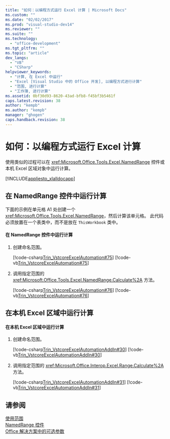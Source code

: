 ```yaml
---
title: "如何：以编程方式运行 Excel 计算 | Microsoft Docs"
ms.custom: ""
ms.date: "02/02/2017"
ms.prod: "visual-studio-dev14"
ms.reviewer: ""
ms.suite: ""
ms.technology: 
  - "office-development"
ms.tgt_pltfrm: ""
ms.topic: "article"
dev_langs: 
  - "VB"
  - "CSharp"
helpviewer_keywords: 
  - "计算, 在 Excel 中运行"
  - "Excel [Visual Studio 中的 Office 开发], 以编程方式进行计算"
  - "范围, 进行计算"
  - "工作簿, 进行计算"
ms.assetid: 0bf30d93-8620-43ad-bfb8-f45bf3b5461f
caps.latest.revision: 38
author: "kempb"
ms.author: "kempb"
manager: "ghogen"
caps.handback.revision: 38
---
```

# 如何：以编程方式运行 Excel 计算
  使用类似的过程可以在 <xref:Microsoft.Office.Tools.Excel.NamedRange> 控件或本机 Excel 区域对象中运行计算。  
  
 [!INCLUDE[appliesto_xlalldocapp](../vsto/includes/appliesto-xlalldocapp-md.md)]  
  
## 在 NamedRange 控件中运行计算  
 下面的示例在单元格 A1 处创建一个 <xref:Microsoft.Office.Tools.Excel.NamedRange>，然后计算该单元格。  此代码必须放置在一个表类中，而不是放在 `ThisWorkbook` 类中。  
  
#### 在 NamedRange 控件中运行计算  
  
1.  创建命名范围。  
  
     [!code-csharp[Trin_VstcoreExcelAutomation#75](../snippets/csharp/VS_Snippets_OfficeSP/Trin_VstcoreExcelAutomation/CS/Sheet1.cs#75)]
     [!code-vb[Trin_VstcoreExcelAutomation#75](../snippets/visualbasic/VS_Snippets_OfficeSP/Trin_VstcoreExcelAutomation/VB/Sheet1.vb#75)]  
  
2.  调用指定范围的 <xref:Microsoft.Office.Tools.Excel.NamedRange.Calculate%2A> 方法。  
  
     [!code-csharp[Trin_VstcoreExcelAutomation#76](../snippets/csharp/VS_Snippets_OfficeSP/Trin_VstcoreExcelAutomation/CS/Sheet1.cs#76)]
     [!code-vb[Trin_VstcoreExcelAutomation#76](../snippets/visualbasic/VS_Snippets_OfficeSP/Trin_VstcoreExcelAutomation/VB/Sheet1.vb#76)]  
  
## 在本机 Excel 区域中运行计算  
  
#### 在本机 Excel 区域中运行计算  
  
1.  创建命名范围。  
  
     [!code-csharp[Trin_VstcoreExcelAutomationAddIn#30](../snippets/csharp/VS_Snippets_OfficeSP/Trin_VstcoreExcelAutomationAddIn/CS/ThisAddIn.cs#30)]
     [!code-vb[Trin_VstcoreExcelAutomationAddIn#30](../snippets/visualbasic/VS_Snippets_OfficeSP/Trin_VstcoreExcelAutomationAddIn/VB/ThisAddIn.vb#30)]  
  
2.  调用指定范围的 <xref:Microsoft.Office.Interop.Excel.Range.Calculate%2A> 方法。  
  
     [!code-csharp[Trin_VstcoreExcelAutomationAddIn#31](../snippets/csharp/VS_Snippets_OfficeSP/Trin_VstcoreExcelAutomationAddIn/CS/ThisAddIn.cs#31)]
     [!code-vb[Trin_VstcoreExcelAutomationAddIn#31](../snippets/visualbasic/VS_Snippets_OfficeSP/Trin_VstcoreExcelAutomationAddIn/VB/ThisAddIn.vb#31)]  
  
## 请参阅  
 [使用范围](../vsto/working-with-ranges.md)   
 [NamedRange 控件](../vsto/namedrange-control.md)   
 [Office 解决方案中的可选参数](../vsto/optional-parameters-in-office-solutions.md)  
  
  